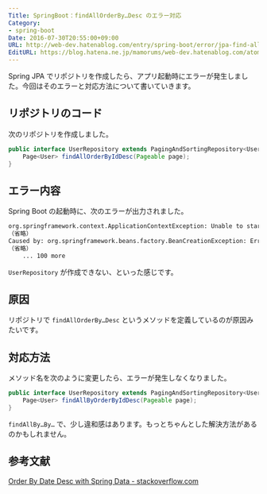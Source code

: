 ```yaml
---
Title: SpringBoot：findAllOrderBy…Desc のエラー対応
Category:
- spring-boot
Date: 2016-07-30T20:55:00+09:00
URL: http://web-dev.hatenablog.com/entry/spring-boot/error/jpa-find-all-desc
EditURL: https://blog.hatena.ne.jp/mamorums/web-dev.hatenablog.com/atom/entry/10328749687178787646
---
```


Spring JPA でリポジトリを作成したら、アプリ起動時にエラーが発生しました。今回はそのエラーと対応方法について書いていきます。


## リポジトリのコード
次のリポジトリを作成しました。

```java
public interface UserRepository extends PagingAndSortingRepository<User, Long> {
    Page<User> findAllOrderByIdDesc(Pageable page);
}
```


## エラー内容
Spring Boot の起動時に、次のエラーが出力されました。

```txt
org.springframework.context.ApplicationContextException: Unable to start embedded container; nested exception is org.springframework.boot.context.embedded.EmbeddedServletContainerException: Unable to start embedded Tomcat
（省略）
Caused by: org.springframework.beans.factory.BeanCreationException: Error creating bean with name 'userRepository': Invocation of init method failed; nested exception is org.springframework.data.mapping.PropertyReferenceException: No property desc found for type long! Traversed path: User.id.
（省略）
    ... 100 more
```

`UserRepository` が作成できない、といった感じです。


## 原因
リポジトリで `findAllOrderBy…Desc` というメソッドを定義しているのが原因みたいです。


## 対応方法
メソッド名を次のように変更したら、エラーが発生しなくなりました。

```java
public interface UserRepository extends PagingAndSortingRepository<User, Long> {
    Page<User> findAllByOrderByIdDesc(Pageable page);
}
```

`findAllBy…By…` で、少し違和感はあります。もっとちゃんとした解決方法があるのかもしれません。


## 参考文献
[Order By Date Desc with Spring Data - stackoverflow.com](http://stackoverflow.com/questions/19733464/order-by-date-desc-with-spring-data)

